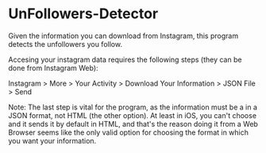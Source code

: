 # UnFollowers-Detector

Given the information you can download from Instagram, this program detects the unfollowers you follow.

Accesing your instagram data requires the following steps (they can be done from Instagram Web):

Instagram > More > Your Activity > Download Your Information > JSON File > Send

Note: The last step is vital for the program, as the information must be a in a JSON format, not HTML (the other option). At least in iOS, you can't choose and it sends it by default in HTML, and that's the reason doing it from a Web Browser seems like the only valid option for choosing the format in which you want your information.

